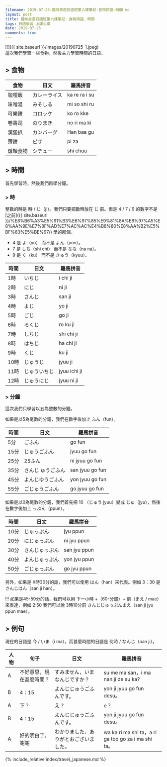 ```yaml
---
filename: 2019-07-25-趣味旅遊日語班第六課筆記-食物詞語-時間.md
layout: post
title: 趣味旅遊日語班第六課筆記：食物詞語、時間
tags: 日語學習 上課心得
date: 2019-07-25
comments: true
---
```


![]({{ site.baseurl }}/images/20190725-1.jpeg)  
這次我們學習一些食物，然後主力學習時間的日語。

## > 食物

|食物|日文|羅馬拼音|
| --- | --- | --- |
|咖哩飯|カレーライス|ka re ra i su|
|味噌湯|みそしる|mi so shi ru|
|可樂餅|コロッケ|ko ro kke|
|卷壽司|のりまき|no ri ma ki|
|漢堡扒|カンバーグ|Han baa gu|
|薄餅|ピザ|pi za|
|燉類食物|シチュー|shi chuu|

## > 時間

首先學習時，然後我們再學分鐘。

### > 時

整數的時是 時 / じ（ji）。我們只要把數時放在 じ 前。但是 4 / 7 / 9 的數字不是 [之前]({{ site.baseurl }}/%E8%B6%A3%E5%91%B3%E6%97%85%E9%81%8A%E6%97%A5%E8%AA%9E%E7%8F%AD%E7%AC%AC%E4%B8%80%E8%AA%B2%E5%BF%83%E5%BE%97/) 學的那個。

* 4 是 よ（yo） 而不是 よん（yon）。
* 7 是 しち（shi chi） 而不是 なな（na na）。
* 9 是 く（ku） 而不是 きゅう（kyuu）。

|時間|日文|羅馬拼音|
| --- | --- | --- |
|1時|いちじ|i chi ji|
|2時|にじ|ni ji|
|3時|さんじ|san ji|
|4時|よじ|yo ji|
|5時|ごじ|go ji|
|6時|ろくじ|ro ku ji|
|7時|しちじ|shi chi ji|
|8時|はちじ|ha chi ji|
|9時|くじ|ku ji|
|10時|じゅうじ|jyuu ji|
|11時|じゅういちじ|jyuu ichi ji|
|12時|じゅうにじ|jyuu ni ji|

### > 分鐘

這次我們只學習以五為整數的分鐘。

如果是以5為尾數的分鐘，我們在數字後加上 ふん（fun）。

|時間|日文|羅馬拼音|
| --- | --- | --- |
|5分|ごふん|go fun|
|15分|じゅうごふん|jyuu go fun|
|25分|25ふん|ni jyuu go fun|
|35分|さんじ ゅうごふん|san jyuu go fun|
|45分|よんじゆうごふん|yon jyuu go fun|
|55分|ごじゅうごふん|go jyuu go fun|

如果是以0為尾數的分鐘，我們首先把 10 （じゅう jyuu）變成 じゅ（jyu），然後在數字後加上 っぷん（ppun）。

|時間|日文|羅馬拼音|
| --- | --- | --- |
|10分|じゅっぷん|jyu ppun|
|20分|にじゅっぷん|ni jyu ppun|
|30分|さんじゅっぷん|san jyu ppun|
|40分|よんじゅっぷん|yon jyu ppun|
|50分|ごじゅっぷん|go jyu ppun|

另外，如果是 X時30分的話，我們可以使用 はん（han）來代表。例如 3：30 是 さんじはん（san ji han）。

!!! 如果是45-59分的話，我們可以用 下一小時 +（60-分鐘）+ 前（まえ / mae）來表達，例如 2:50 我們可以說 3時10分前 さんじじゅっぷんまえ（san ji jyu ppun mae）。

## > 例句

現在的日語是 今 / いま（i ma），而甚麼時間的日語是 何時 / なんじ（nan ji）。

|人物|句子|日文|羅馬拼音|
| --- | --- | --- | --- |
|A|不好意思，現在甚麼時間？|すみません，いまなんじですか？|su me ma san，i ma nan ji de su ka?|
|B|4：15|よんじじゅうごふんです。|yon ji jyuu go fun desu。|
|A|下？|え？|e？|
|B|4：15|よんじじゅうごふんです。|yon ji jyuu go fun desu。|
|A|好的明白了。謝謝|わかりました，ありがとおございました。|wa ka ri ma shi ta，a ri ga too go za i ma shi ta。|

{% include_relative index/travel_japanese.md %}